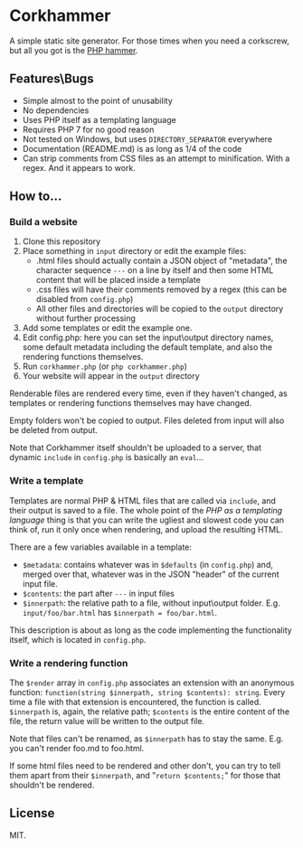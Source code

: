 # Corkhammer
A simple static site generator. For those times when you need a corkscrew, but all you got is the [PHP hammer](https://www.flickr.com/photos/raindrift/7095238893/).

## Features\Bugs
- Simple almost to the point of unusability
- No dependencies
- Uses PHP itself as a templating language
- Requires PHP 7 for no good reason
- Not tested on Windows, but uses `DIRECTORY_SEPARATOR` everywhere
- Documentation (README.md) is as long as 1/4 of the code
- Can strip comments from CSS files as an attempt to minification.
With a regex. And it appears to work.

## How to...

### Build a website
1. Clone this repository
2. Place something in `input` directory or edit the example files: 
    * .html files should actually contain a JSON object of
    "metadata", the character sequence `---` on a line by itself and
    then some HTML content that will be placed inside a template
    * .css files will have their comments removed by a regex (this can be
    disabled from `config.php`)
    * All other files and directories will be copied to the `output`
    directory without further processing
3. Add some templates or edit the example one.
4. Edit config.php: here you can set the input\output directory names, some default
metadata including the default template, and also the rendering functions themselves.
5. Run `corkhammer.php` (or `php corkhammer.php`)
6. Your website will appear in the `output` directory

Renderable files are rendered every time, even if they haven't changed, as
templates or rendering functions themselves may have changed.

Empty folders won't be copied to output. Files deleted from input will
also be deleted from output.

Note that Corkhammer itself shouldn't be uploaded to a server, that dynamic
`include` in `config.php` is basically an `eval`...

### Write a template
Templates are normal PHP & HTML files that are called via `include`, and their
output is saved to a file. The whole point of the *PHP as a templating language*
thing is that you can write the ugliest and slowest code you can think
of, run it only once when rendering, and upload the resulting HTML.

There are a few variables available in a template:
* `$metadata`: contains whatever was in `$defaults` (in `config.php`) and, merged
over that, whatever was in the JSON "header" of the current input file.
* `$contents`: the part after `---` in input files
* `$innerpath`: the relative path to a file, without input\output folder.
E.g. `input/foo/bar.html` has `$innerpath = foo/bar.html`.

This description is about as long as the code implementing the functionality
itself, which is located in `config.php`.

### Write a rendering function
The `$render` array in `config.php` associates an extension with an
anonymous function: `function(string $innerpath, string $contents): string`.
Every time a file with that extension is encountered, the function is called.  
`$innerpath` is, again, the relative path; `$contents` is the entire
content of the file, the return value will be written to the output file.

Note that files can't be renamed, as `$innerpath` has to stay the same.
E.g. you can't render foo.md to foo.html.

If some html files need to be rendered and other don't, you can try to tell
them apart from their `$innerpath`, and "`return $contents;`" for those that
shouldn't be rendered.

## License
MIT.
